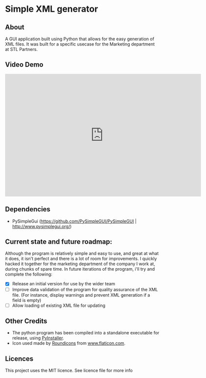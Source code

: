 # Simple XML generator

## About
 A GUI application built using Python that allows for the easy generation of XML files. It was built for a specific usecase for the Marketing department at STL Partners.
 
## Video Demo
<iframe title="vimeo-player" src="https://player.vimeo.com/video/424007973" width="640" height="400" frameborder="0" allowfullscreen></iframe>

## Dependencies
* PySimpleGui (https://github.com/PySimpleGUI/PySimpleGUI | http://www.pysimplegui.org/)

## Current state and future roadmap:
Although the program is relatively simple and easy to use, and great at what it does, it isn't perfect and there is a lot of room for improvements. I quickly hacked it together for the marketing department of the company I work at, during chunks of spare time. In future iterations of the program, i'll try and complete the following:
- [x] Release an initial version for use by the wider team
- [ ] Improve data validation of the program for quality assurance of the XML file. (For instance, display warnings and prevent XML generation if a field is empty) 
- [ ] Allow loading of existing XML file for updating

## Other Credits
* The python program has been compiled into a standalone executable for release, using  <a href="https://www.pyinstaller.org/" title="PyInstaller">PyInstaller</a>.
* Icon used made by <a href="https://roundicons.com/" title="Roundicons">Roundicons</a> from <a href="https://www.flaticon.com/" title="Flaticon"> www.flaticon.com</a>.

## Licences
This project uses the MIT licence. See licence file for more info 